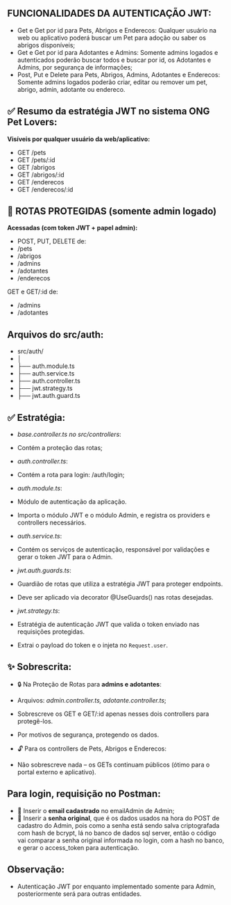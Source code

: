 
## FUNCIONALIDADES DA AUTENTICAÇÃO JWT: 

- Get e Get por id para Pets, Abrigos e Enderecos: Qualquer usuário na web ou aplicativo poderá buscar um Pet para adoção ou saber os abrigos disponíveis;
- Get e Get por id para Adotantes e Admins: Somente admins logados e autenticados poderão buscar todos e buscar por id, os Adotantes e Admins, por segurança de informações;
- Post, Put e Delete para Pets, Abrigos, Admins, Adotantes e Enderecos: Somente admins logados poderão criar, editar ou remover um pet, abrigo, admin, adotante ou endereco. 

## ✅ Resumo da estratégia JWT no sistema ONG Pet Lovers:

**Visíveis por qualquer usuário da web/aplicativo:**

- GET /pets
- GET /pets/:id
- GET /abrigos
- GET /abrigos/:id
- GET /enderecos
- GET /enderecos/:id

## 🔐 ROTAS PROTEGIDAS (somente admin logado)

**Acessadas (com token JWT + papel admin):**

- POST, PUT, DELETE de:
- /pets
- /abrigos
- /admins
- /adotantes
- /enderecos

GET e GET/:id de:

- /admins
- /adotantes

## Arquivos do src/auth:

- src/auth/
- │
- ├── auth.module.ts
- ├── auth.service.ts
- ├── auth.controller.ts
- ├── jwt.strategy.ts
- ├── jwt.auth.guard.ts

## ✅ Estratégia:

- *base.controller.ts no src/controllers*:
- Contém a proteção das rotas;

- *auth.controller.ts*:
- Contém a rota para login: /auth/login;

- *auth.module.ts*:
- Módulo de autenticação da aplicação.
- Importa o módulo JWT e o módulo Admin, e registra os providers e controllers necessários.

- *auth.service.ts*:
- Contém os serviços de autenticação, responsável por validações e gerar o token JWT para o Admin.

- *jwt.auth.guards.ts*:
- Guardião de rotas que utiliza a estratégia JWT para proteger endpoints.
- Deve ser aplicado via decorator @UseGuards() nas rotas desejadas.

- *jwt.strategy.ts*:
- Estratégia de autenticação JWT que valida o token enviado nas requisições protegidas.
- Extrai o payload do token e o injeta no `Request.user`.

## ✨ Sobrescrita:

- 🔒 Na Proteção de Rotas para **admins e adotantes**: 
- Arquivos: *admin.controller.ts, adotante.controller.ts*;
- Sobrescreve os GET e GET/:id apenas nesses dois controllers para protegê-los.
- Por motivos de segurança, protegendo os dados.

- 🔓 Para os controllers de Pets, Abrigos e Enderecos:
- Não sobrescreve nada – os GETs continuam públicos (ótimo para o portal externo e aplicativo).

## Para login, requisição no Postman:

- 🔐 Inserir o **email cadastrado** no emailAdmin de Admin;
- 🔐 Inserir a **senha original**, que é os dados usados na hora do POST de cadastro do Admin, pois como a senha está sendo salva criptografada com hash de bcrypt, lá no banco de dados sql server, então o código vai comparar a senha original informada no login, com a hash no banco, e gerar o access_token para autenticação. 

## Observação: 

- Autenticação JWT por enquanto implementado somente para Admin, posteriormente será para outras entidades.